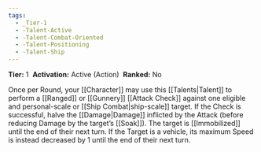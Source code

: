 ```yaml
---
tags:
  - _Tier-1
  - -Talent-Active
  - -Talent-Combat-Oriented
  - -Talent-Positioning
  - -Talent-Ship
---
```

**Tier:** 1 
**Activation:** Active (Action) 
**Ranked:** No 

Once per Round, your [[Character]] may use this [[Talents|Talent]] to perform a [[Ranged]] or [[Gunnery]] [[Attack Check]] against one eligible and personal-scale or [[Ship Combat|ship-scale]] target. If the Check is successful, halve the [[Damage|Damage]] inflicted by the Attack (before reducing Damage by the target’s [[Soak]]). The target is [[Immobilized]] until the end of their next turn. If the Target is a vehicle, its maximum Speed is instead decreased by 1 until the end of their next turn.